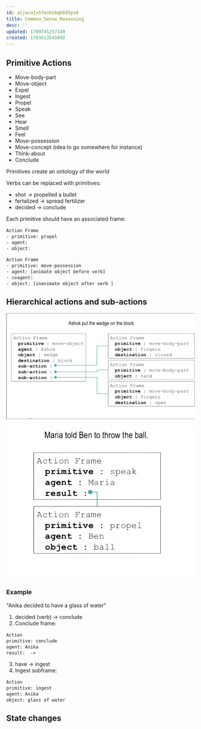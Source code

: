 ```yaml
---
id: aijwcajx57eoknbqk695ps6
title: Common_Sense_Reasoning
desc: ''
updated: 1709745257149
created: 1703613545092
---
```


## Primitive Actions

- Move-body-part
- Move-object
- Expel
- Ingest
- Propel
- Speak
- See
- Hear
- Smell
- Feel
- Move-possession
- Move-concept (idea to go somewhere for instance)
- Think-about
- Conclude

Primitives create an ontology of the world

Verbs can be replaced with primitives:

- shot -> propelled a bullet
- fertalized -> spread fertilizer
- decided -> conclude

Each primitive should have an associated frame:

```text
Action Frame
- primitive: propel
- agent:
- object:
```

```text
Action Frame
- primitive: move-possession
- agent: [animate object before verb]
- coagent:
- object: [inanimate object after verb ]
```

## Hierarchical actions and sub-actions

![action frame sub action](./assets/action_frame_sub_action.png)

![multi verb](./assets/multi_verb.png)

### Example

"Anika decided to have a glass of water"

1) decided (verb) -> conclude
2) Conclude frame:

```text
Action
primitive: conclude
agent: Anika
result:  ->
```

3) have -> ingest
4) Ingest subframe:

```text
Action
primitive: ingest
agent: Anika
object: glass of water
```

## State changes
